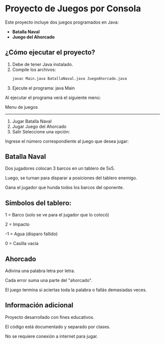 # Proyecto de Juegos por Consola

Este proyecto incluye dos juegos programados en Java:

-  **Batalla Naval**
-  **Juego del Ahorcado**

## ¿Cómo ejecutar el proyecto?

1. Debe de tener Java instalado.
2. Compile los archivos:
   ```bash
   javac Main.java BatallaNaval.java JuegoAhorcado.java
3. Ejecute el programa:
    java Main

Al ejecutar el programa verá el siguiente menú:

 Menu de juegos
 _____________________
1. Jugar Batalla Naval
2. Jugar Juego del Ahorcado
0. Salir
Seleccione una opción:


Ingrese el número correspondiente al juego que desea jugar:

## Batalla Naval
Dos jugadores colocan 3 barcos en un tablero de 5x5.

Luego, se turnan para disparar a posiciones del tablero enemigo.

Gana el jugador que hunda todos los barcos del oponente.

## Símbolos del tablero:

1 = Barco (solo se ve para el jugador que lo colocó)

2 = Impacto

-1 = Agua (disparo fallido)

0 = Casilla vacía

## Ahorcado
Adivina una palabra letra por letra.

Cada error suma una parte del "ahorcado".

El juego termina si aciertas toda la palabra o fallás demasiadas veces.

## Información adicional
Proyecto desarrollado con fines educativos.

El código está documentado y separado por clases.

No se requiere conexión a internet para jugar.
